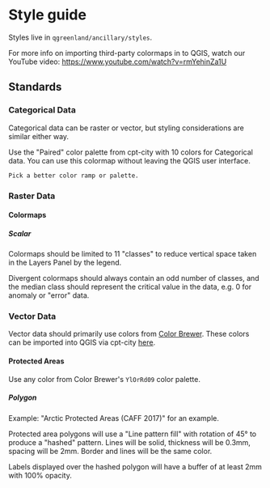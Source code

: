 # Style guide

Styles live in `qgreenland/ancillary/styles`.

For more info on importing third-party colormaps in to QGIS, watch our YouTube
video: https://www.youtube.com/watch?v=rmYehinZa1U


## Standards

### Categorical Data

Categorical data can be raster or vector, but styling considerations are
similar either way.

Use the "Paired" color palette from cpt-city with 10 colors for Categorical
data. You can use this colormap without leaving the QGIS user interface.

```{admonition} TODO
Pick a better color ramp or palette.
```


### Raster Data

#### Colormaps

##### Scalar

Colormaps should be limited to 11 "classes" to reduce vertical space taken in
the Layers Panel by the legend.

Divergent colormaps should always contain an odd number of classes, and the
median class should represent the critical value in the data, e.g. 0 for
anomaly or "error" data.


### Vector Data

Vector data should primarily use colors from [Color
Brewer](http://colorbrewer2.org). These colors can be imported into QGIS via
cpt-city
[here](http://soliton.vm.bytemark.co.uk/pub/cpt-city/cb/seq/index.html).


#### Protected Areas

Use any color from Color Brewer's `YlOrRd09` color palette.


##### Polygon

Example: "Arctic Protected Areas (CAFF 2017)" for an example.

Protected area polygons will use a "Line pattern fill" with rotation of 45° to
produce a "hashed" pattern. Lines will be solid, thickness will be 0.3mm,
spacing will be 2mm. Border and lines will be the same color.

Labels displayed over the hashed polygon will have a buffer of at least 2mm
with 100% opacity.
